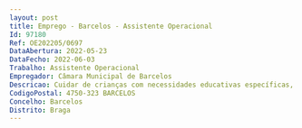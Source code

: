 ```yaml
--- 
layout: post
title: Emprego - Barcelos - Assistente Operacional
Id: 97180
Ref: OE202205/0697
DataAbertura: 2022-05-23
DataFecho: 2022-06-03
Trabalho: Assistente Operacional
Empregador: Câmara Municipal de Barcelos
Descricao: Cuidar de crianças com necessidades educativas específicas, colaborando na execução das atividades, no desenvolvimento e no acompanhamento das atividades quotidianas e de tempos livres  Transmitir aos encarregados de educação e ou Educadora de Infância eventuais problemas de saúde e outros assuntos relativos às rotinas diárias dos alunos  Acompanhar e apoiar os alunos no desenvolvimento de atividades pedagógicas e lúdicas das atividades normais  Atendimento e encaminhamento dos utilizadores dos equipamentos educativos, bem como controlar entradas e saídas de pessoas e ou agentes educativos  Prestar apoio e assistência em situações de primeiros socorros e, em caso de necessidade acompanhar a criança à unidade de saúde  Estabelecer contactos telefónicos, prestar informações e transmitir recados, apenas aos interessados no processo educativo  Reproduzir documentos (fotocópias) desde que autorizada  Assegurar o controlo de gestão e limpeza dos espaços escolares e dos materiais necessários ao funcionamento dos equipamentos educativos (material didático, material de desgaste ou consumíveis, de limpeza, equipamentos e instrumentos)  Executar as demais tarefas definidas na legislação específica.
CodigoPostal: 4750-323 BARCELOS
Concelho: Barcelos
Distrito: Braga
--- 
```

